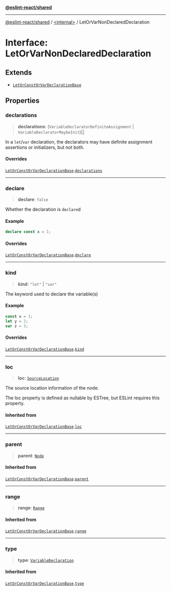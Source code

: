 [**@eslint-react/shared**](../../README.md)

***

[@eslint-react/shared](../../README.md) / [\<internal\>](../README.md) / LetOrVarNonDeclaredDeclaration

# Interface: LetOrVarNonDeclaredDeclaration

## Extends

- [`LetOrConstOrVarDeclarationBase`](LetOrConstOrVarDeclarationBase.md)

## Properties

### declarations

> **declarations**: (`VariableDeclaratorDefiniteAssignment` \| `VariableDeclaratorMaybeInit`)[]

In a `let`/`var` declaration, the declarators may have definite assignment
assertions or initializers, but not both.

#### Overrides

[`LetOrConstOrVarDeclarationBase`](LetOrConstOrVarDeclarationBase.md).[`declarations`](LetOrConstOrVarDeclarationBase.md#declarations)

***

### declare

> **declare**: `false`

Whether the declaration is `declare`d

#### Example

```ts
declare const x = 1;
```

#### Overrides

[`LetOrConstOrVarDeclarationBase`](LetOrConstOrVarDeclarationBase.md).[`declare`](LetOrConstOrVarDeclarationBase.md#declare)

***

### kind

> **kind**: `"let"` \| `"var"`

The keyword used to declare the variable(s)

#### Example

```ts
const x = 1;
let y = 2;
var z = 3;
```

#### Overrides

[`LetOrConstOrVarDeclarationBase`](LetOrConstOrVarDeclarationBase.md).[`kind`](LetOrConstOrVarDeclarationBase.md#kind)

***

### loc

> **loc**: [`SourceLocation`](SourceLocation.md)

The source location information of the node.

The loc property is defined as nullable by ESTree, but ESLint requires this property.

#### Inherited from

[`LetOrConstOrVarDeclarationBase`](LetOrConstOrVarDeclarationBase.md).[`loc`](LetOrConstOrVarDeclarationBase.md#loc)

***

### parent

> **parent**: [`Node`](../type-aliases/Node.md)

#### Inherited from

[`LetOrConstOrVarDeclarationBase`](LetOrConstOrVarDeclarationBase.md).[`parent`](LetOrConstOrVarDeclarationBase.md#parent)

***

### range

> **range**: [`Range`](../type-aliases/Range.md)

#### Inherited from

[`LetOrConstOrVarDeclarationBase`](LetOrConstOrVarDeclarationBase.md).[`range`](LetOrConstOrVarDeclarationBase.md#range)

***

### type

> **type**: [`VariableDeclaration`](../enumerations/AST_NODE_TYPES.md#variabledeclaration)

#### Inherited from

[`LetOrConstOrVarDeclarationBase`](LetOrConstOrVarDeclarationBase.md).[`type`](LetOrConstOrVarDeclarationBase.md#type)

